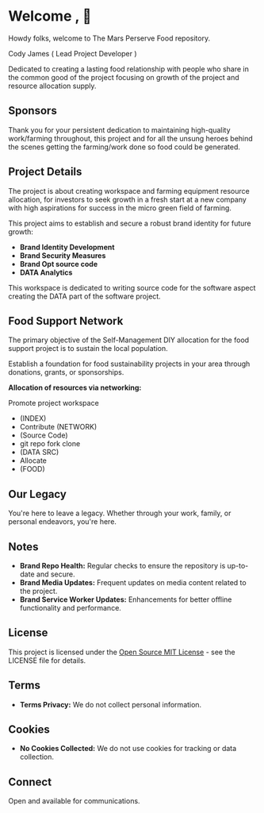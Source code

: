 # Welcome , 🍊

Howdy folks, welcome to The Mars Perserve Food repository.

Cody James ( Lead Project Developer )

Dedicated to creating a lasting food relationship with 
people who share in the common good of the project focusing
on growth of the project and resource allocation supply.

## Sponsors

Thank you for your persistent dedication to maintaining high-quality work/farming throughout,
this project and for all the unsung heroes behind the scenes getting the farming/work done so food could be generated.

## Project Details

The project is about creating workspace and farming equipment resource allocation,
for investors to seek growth in a fresh start at a new company with high aspirations
for success in the micro green field of farming.

This project aims to establish and secure a robust brand identity for future growth:

- **Brand Identity Development**
- **Brand Security Measures**
- **Brand Opt source code**
- **DATA Analytics**

This workspace is dedicated to writing source code for the software aspect
creating the DATA part of the software project.

## Food Support Network

The primary objective of the Self-Management DIY allocation for the food support project is to sustain the local population.

Establish a foundation for food sustainability projects in your area through donations, grants, or sponsorships.

**Allocation of resources via networking:**

  Promote project workspace  
-    (INDEX)
- Contribute
   (NETWORK)
-    (Source Code)
- git repo fork clone
-    (DATA SRC)
- Allocate
-    (FOOD)

## Our Legacy

You're here to leave a legacy. Whether through your work, family, or personal endeavors, you're here.

## Notes

- **Brand Repo Health:** Regular checks to ensure the repository is up-to-date and secure.
- **Brand Media Updates:** Frequent updates on media content related to the project.
- **Brand Service Worker Updates:** Enhancements for better offline functionality and performance.

## License 

This project is licensed under the [Open Source MIT License](LICENSE.md) - see the LICENSE file for details.

## Terms

- **Terms Privacy:** We do not collect personal information.

## Cookies 
- **No Cookies Collected:** We do not use cookies for tracking or data collection.

## Connect
Open and available for communications.
